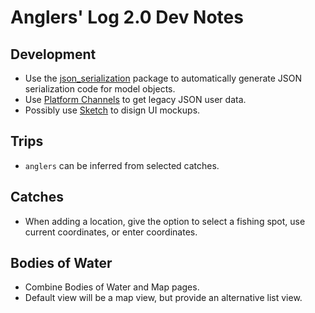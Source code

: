 Anglers' Log 2.0 Dev Notes
==========================

## Development
* Use the [json_serialization](https://flutter.io/json/#code-generation) package to automatically generate JSON serialization code for model objects.
* Use [Platform Channels](https://flutter.io/platform-channels/) to get legacy JSON user data.
* Possibly use [Sketch](https://www.sketchapp.com/) to disign UI mockups.

## Trips
* `anglers` can be inferred from selected catches.

## Catches
* When adding a location, give the option to select a fishing spot, use current coordinates, or enter coordinates.

## Bodies of Water
* Combine Bodies of Water and Map pages.
* Default view will be a map view, but provide an alternative list view.